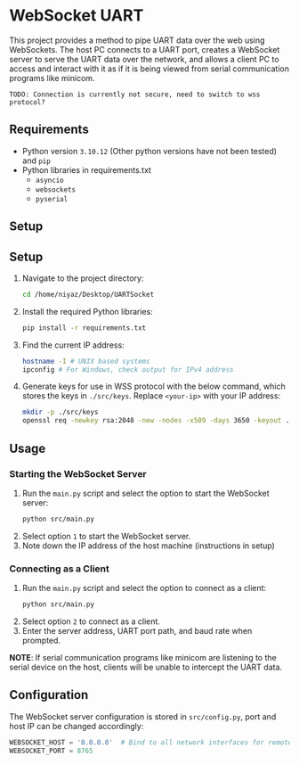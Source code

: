 # WebSocket UART

This project provides a method to pipe UART data over the web using WebSockets. The host PC connects to a UART port, creates a WebSocket server to serve the UART data over the network, and allows a client PC to access and interact with it as if it is being viewed from serial communication programs like minicom.

`TODO: Connection is currently not secure, need to switch to wss protocol?`

## Requirements

- Python version `3.10.12` (Other python versions have not been tested) and `pip`
- Python libraries in requirements.txt
  - `asyncio`
  - `websockets`
  - `pyserial`

## Setup

## Setup

1. Navigate to the project directory:
    ```sh
    cd /home/niyaz/Desktop/UARTSocket
    ```

2. Install the required Python libraries:
    ```sh
    pip install -r requirements.txt
    ```

3. Find the current IP address:
    ```sh
    hostname -I # UNIX based systems
    ipconfig # For Windows, check output for IPv4 address
    ```

4. Generate keys for use in WSS protocol with the below command, which stores the keys in `./src/keys`. Replace `<your-ip>` with your IP address:
    ```sh
    mkdir -p ./src/keys
    openssl req -newkey rsa:2048 -new -nodes -x509 -days 3650 -keyout ./src/keys/key.pem -out ./src/keys/cert.pem -subj "/CN=localhost" -addext "subjectAltName=IP:127.0.0.1, IP:<your-ip>"
    ```

## Usage

### Starting the WebSocket Server

1. Run the `main.py` script and select the option to start the WebSocket server:
    ```sh
    python src/main.py
    ```
2. Select option `1` to start the WebSocket server.
3. Note down the IP address of the host machine (instructions in setup)

### Connecting as a Client

1. Run the `main.py` script and select the option to connect as a client:
    ```sh
    python src/main.py
    ```
2. Select option `2` to connect as a client.
3. Enter the server address, UART port path, and baud rate when prompted.

**NOTE**: If serial communication programs like minicom are listening to the serial device on the host, clients will be unable to intercept the UART data. 

## Configuration

The WebSocket server configuration is stored in `src/config.py`, port and host IP can be changed accordingly:
```python
WEBSOCKET_HOST = '0.0.0.0'  # Bind to all network interfaces for remote access
WEBSOCKET_PORT = 8765
```